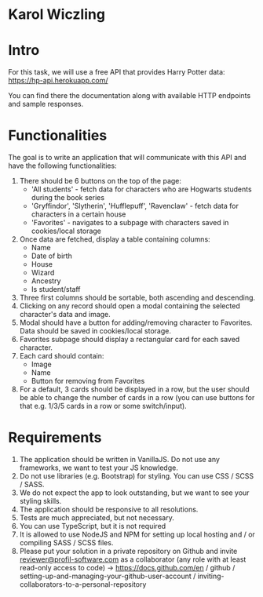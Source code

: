 # Karol Wiczling

# Intro

For this task, we will use a free API that provides Harry Potter data: https://hp-api.herokuapp.com/

You can find there the documentation along with available HTTP endpoints and sample responses.

# Functionalities

The goal is to write an application that will communicate with this API and have the following functionalities:

1) There should be 6 buttons on the top of the page:
    * 'All students' - fetch data for characters who are Hogwarts students during the book series
    * 'Gryffindor', 'Slytherin', 'Hufflepuff', 'Ravenclaw' - fetch data for characters in a certain house
    * 'Favorites' - navigates to a subpage with characters saved in cookies/local storage
2) Once data are fetched, display a table containing columns:
    * Name
    * Date of birth
    * House
    * Wizard
    * Ancestry
    * Is student/staff
3) Three first columns should be sortable, both ascending and descending.
4) Clicking on any record should open a modal containing the selected character's data and image.
5) Modal should have a button for adding/removing character to Favorites. Data should be saved in cookies/local storage.
6) Favorites subpage should display a rectangular card for each saved character.
7) Each card should contain:
    * Image
    * Name
    * Button for removing from Favorites
8) For a default, 3 cards should be displayed in a row, but the user should be able to change the number of cards in a row (you can use buttons for that e.g. 1/3/5 cards in a row or some switch/input).

# Requirements

1) The application should be written in VanillaJS. Do not use any frameworks, we want to test your JS knowledge.
2) Do not use libraries (e.g. Bootstrap) for styling. You can use CSS / SCSS / SASS.
3) We do not expect the app to look outstanding, but we want to see your styling skills.
4) The application should be responsive to all resolutions.
5) Tests are much appreciated, but not necessary.
6) You can use TypeScript, but it is not required
7) It is allowed to use NodeJS and NPM for setting up local hosting and / or compiling SASS / SCSS files.
8) Please put your solution in a private repository on Github and invite reviewer@profil-software.com as a collaborator (any role with at least read-only access to code) -> https://docs.github.com/en / github / setting-up-and-managing-your-github-user-account / inviting-collaborators-to-a-personal-repository
